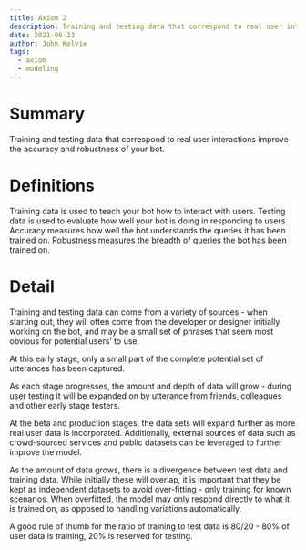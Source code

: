 ```yaml
---
title: Axiom 2
description: Training and testing data that correspond to real user interactions improve the accuracy and robustness of your bot.
date: 2021-06-23
author: John Kelvie
tags:
  - axiom
  - modeling
---
```


# Summary
Training and testing data that correspond to real user interactions improve the accuracy and robustness of your bot.

# Definitions
Training data is used to teach your bot how to interact with users.
Testing data is used to evaluate how well your bot is doing in responding to users
Accuracy measures how well the bot understands the queries it has been trained on.
Robustness measures the breadth of queries the bot has been trained on.

# Detail
Training and testing data can come from a variety of sources - when starting out, they will often come from the developer or designer initially working on the bot, and may be a small set of phrases that seem most obvious for potential users’ to use.

At this early stage, only a small part of the complete potential set of utterances has been captured.

As each stage progresses, the amount and depth of data will grow - during user testing it will be expanded on by utterance from friends, colleagues and other early stage testers.

At the beta and production stages, the data sets will expand further as more real user data is incorporated. Additionally, external sources of data such as crowd-sourced services and public datasets can be leveraged to further improve the model.

As the amount of data grows, there is a divergence between test data and training data. While initially these will overlap, it is important that they be kept as independent datasets to avoid over-fitting - only training for known scenarios. When overfitted, the model may only respond directly to what it is trained on, as opposed to handling variations automatically. 

A good rule of thumb for the ratio of training to test data is 80/20 - 80% of user data is training, 20% is reserved for testing.
